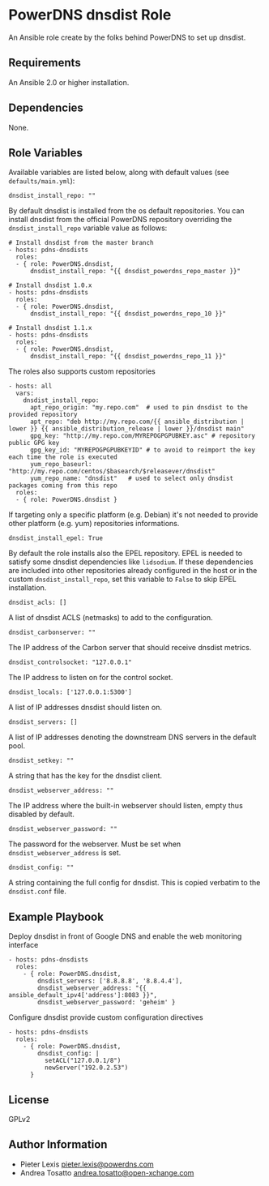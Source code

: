 PowerDNS dnsdist Role
=====================

An Ansible role create by the folks behind PowerDNS to set up dnsdist.

Requirements
------------

An Ansible 2.0 or higher installation.

Dependencies
------------

None.

Role Variables
--------------

Available variables are listed below, along with default values (see `defaults/main.yml`):

    dnsdist_install_repo: "" 

By default dnsdist is installed from the os default repositories.
You can install dnsdist from the official PowerDNS repository overriding
the `dnsdist_install_repo` variable value as follows:

    # Install dnsdist from the master branch
    - hosts: pdns-dnsdists
      roles:
      - { role: PowerDNS.dnsdist,
          dnsdist_install_repo: "{{ dnsdist_powerdns_repo_master }}"

    # Install dnsdist 1.0.x
    - hosts: pdns-dnsdists
      roles:
      - { role: PowerDNS.dnsdist,
          dnsdist_install_repo: "{{ dnsdist_powerdns_repo_10 }}"

    # Install dnsdist 1.1.x
    - hosts: pdns-dnsdists
      roles:
      - { role: PowerDNS.dnsdist,
          dnsdist_install_repo: "{{ dnsdist_powerdns_repo_11 }}"

The roles also supports custom repositories

    - hosts: all
      vars:
        dnsdist_install_repo:
          apt_repo_origin: "my.repo.com"  # used to pin dnsdist to the provided repository
          apt_repo: "deb http://my.repo.com/{{ ansible_distribution | lower }} {{ ansible_distribution_release | lower }}/dnsdist main"
          gpg_key: "http://my.repo.com/MYREPOGPGPUBKEY.asc" # repository public GPG key
          gpg_key_id: "MYREPOGPGPUBKEYID" # to avoid to reimport the key each time the role is executed
          yum_repo_baseurl: "http://my.repo.com/centos/$basearch/$releasever/dnsdist"
          yum_repo_name: "dnsdist"   # used to select only dnsdist packages coming from this repo
      roles:
      - { role: PowerDNS.dnsdist }

If targeting only a specific platform (e.g. Debian) it's not needed to provide other platform (e.g. yum) repositories informations.

    dnsdist_install_epel: True

By default the role installs also the EPEL repository.
EPEL is needed to satisfy some dnsdist dependencies like `lidsodium`.
If these dependencies are included into other repositories already configured in the
host or in the custom `dnsdist_install_repo`, set this variable to `False` to skip
EPEL installation.

    dnsdist_acls: []

A list of dnsdist ACLS (netmasks) to add to the configuration.

    dnsdist_carbonserver: ""

The IP address of the Carbon server that should receive dnsdist metrics.

    dnsdist_controlsocket: "127.0.0.1"

The IP address to listen on for the control socket.

    dnsdist_locals: ['127.0.0.1:5300']

A list of IP addresses dnsdist should listen on.

    dnsdist_servers: []

A list of IP addresses denoting the downstream DNS servers in the default pool.

    dnsdist_setkey: ""

A string that has the key for the dnsdist client.

    dnsdist_webserver_address: ""

The IP address where the built-in webserver should listen, empty thus disabled by default.

    dnsdist_webserver_password: ""

The password for the webserver. Must be set when `dnsdist_webserver_address` is set.

    dnsdist_config: ""

A string containing the full config for dnsdist. This is copied verbatim to the `dnsdist.conf` file.


Example Playbook
----------------

Deploy dnsdist in front of Google DNS and enable the web monitoring interface

    - hosts: pdns-dnsdists
      roles:
        - { role: PowerDNS.dnsdist,
            dnsdist_servers: ['8.8.8.8', '8.8.4.4'],
            dnsdist_webserver_address: "{{ ansible_default_ipv4['address']:8083 }}",
            dnsdist_webserver_password: 'geheim' }

Configure dnsdist provide custom configuration directives

    - hosts: pdns-dnsdists
      roles:
        - { role: PowerDNS.dnsdist,
            dnsdist_config: |
              setACL("127.0.0.1/8")
              newServer("192.0.2.53")
          }

License
-------

GPLv2

Author Information
------------------

- Pieter Lexis <pieter.lexis@powerdns.com>
- Andrea Tosatto <andrea.tosatto@open-xchange.com>
